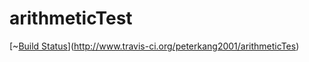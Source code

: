 # arithmeticTest

[~[Build Status](http://secure.travis-ci.org/peterkang2001/arithmeticTest.png)](http://www.travis-ci.org/peterkang2001/arithmeticTes)
